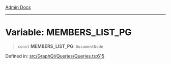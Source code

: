 [Admin Docs](/)

***

# Variable: MEMBERS\_LIST\_PG

> `const` **MEMBERS\_LIST\_PG**: `DocumentNode`


Defined in: [src/GraphQl/Queries/Queries.ts:615](https://github.com/PalisadoesFoundation/talawa-admin/blob/main/src/GraphQl/Queries/Queries.ts#L615)

